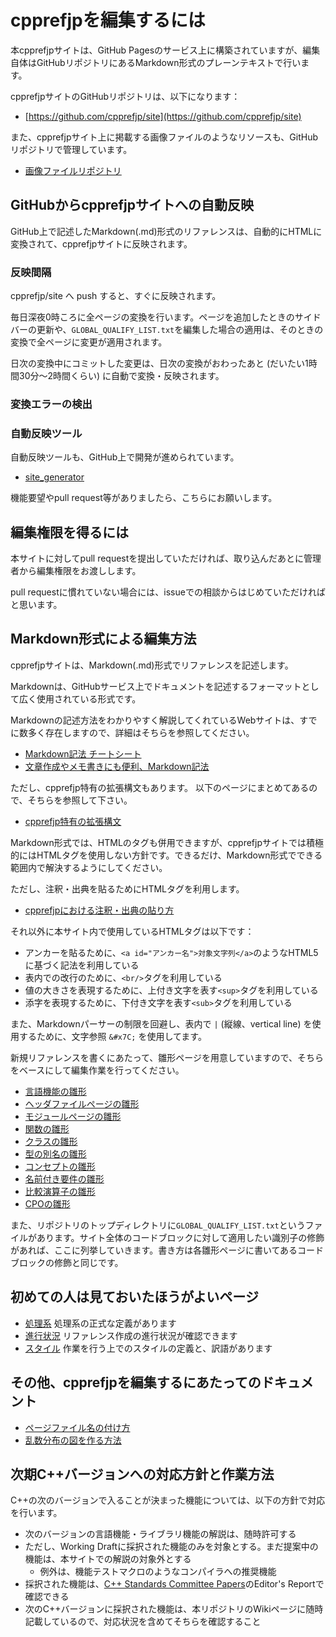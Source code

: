 # cpprefjpを編集するには

本cpprefjpサイトは、GitHub Pagesのサービス上に構築されていますが、編集自体はGitHubリポジトリにあるMarkdown形式のプレーンテキストで行います。

cpprefjpサイトのGitHubリポジトリは、以下になります：

* [https://github.com/cpprefjp/site](https://github.com/cpprefjp/site)


また、cpprefjpサイト上に掲載する画像ファイルのようなリソースも、GitHubリポジトリで管理しています。

* [画像ファイルリポジトリ](https://github.com/cpprefjp/image)


## GitHubからcpprefjpサイトへの自動反映
GitHub上で記述したMarkdown(.md)形式のリファレンスは、自動的にHTMLに変換されて、cpprefjpサイトに反映されます。


### 反映間隔
cpprefjp/site へ push すると、すぐに反映されます。

毎日深夜0時ころに全ページの変換を行います。ページを追加したときのサイドバーの更新や、`GLOBAL_QUALIFY_LIST.txt`を編集した場合の適用は、そのときの変換で全ページに変更が適用されます。

日次の変換中にコミットした変更は、日次の変換がおわったあと (だいたい1時間30分〜2時間くらい) に自動で変換・反映されます。


### 変換エラーの検出

### 自動反映ツール
自動反映ツールも、GitHub上で開発が進められています。

* [site_generator](https://github.com/cpprefjp/site_generator)

機能要望やpull request等がありましたら、こちらにお願いします。

## 編集権限を得るには
本サイトに対してpull requestを提出していただければ、取り込んだあとに管理者から編集権限をお渡しします。

pull requestに慣れていない場合には、issueでの相談からはじめていただければと思います。


## Markdown形式による編集方法
cpprefjpサイトは、Markdown(.md)形式でリファレンスを記述します。

Markdownは、GitHubサービス上でドキュメントを記述するフォーマットとして広く使用されている形式です。

Markdownの記述方法をわかりやすく解説してくれているWebサイトは、すでに数多く存在しますので、詳細はそちらを参照してください。

* [Markdown記法 チートシート](http://qiita.com/Qiita/items/c686397e4a0f4f11683d)
* [文章作成やメモ書きにも便利、Markdown記法](http://kojika17.com/2013/01/starting-markdown.html)

ただし、cpprefjp特有の拡張構文もあります。
以下のページにまとめてあるので、そちらを参照して下さい。

* [cpprefjp特有の拡張構文](/start_editing/specialized.md)

Markdown形式では、HTMLのタグも併用できますが、cpprefjpサイトでは積極的にはHTMLタグを使用しない方針です。できるだけ、Markdown形式でできる範囲内で解決するようにしてください。

ただし、注釈・出典を貼るためにHTMLタグを利用します。

* [cpprefjpにおける注釈・出典の貼り方](/start_editing/cite_note_ref.md)

それ以外に本サイト内で使用しているHTMLタグは以下です：

* アンカーを貼るために、`<a id="アンカー名">対象文字列</a>`のようなHTML5に基づく記法を利用している
* 表内での改行のために、`<br/>`タグを利用している
* 値の大きさを表現するために、上付き文字を表す`<sup>`タグを利用している
* 添字を表現するために、下付き文字を表す`<sub>`タグを利用している

また、Markdownパーサーの制限を回避し、表内で `|` (縦線、vertical line) を使用するために、文字参照 `&#x7C;` を使用してます。

新規リファレンスを書くにあたって、雛形ページを用意していますので、そちらをベースにして編集作業を行ってください。

* [言語機能の雛形](/start_editing/lang_template_page.md)
* [ヘッダファイルページの雛形](/start_editing/header_template_page.md)
* [モジュールページの雛形](/start_editing/module_template_page.md)
* [関数の雛形](/start_editing/function_template_page.md)
* [クラスの雛形](/start_editing/class_template_page.md)
* [型の別名の雛形](/start_editing/type-type_template_page.md)
* [コンセプトの雛形](/start_editing/concept_template_page.md)
* [名前付き要件の雛形](/start_editing/named_requirement_template_page.md)
* [比較演算子の雛形](/start_editing/comparison_operator_template_page.md)
* [CPOの雛形](/start_editing/cpo_template_page.md)

また、リポジトリのトップディレクトリに`GLOBAL_QUALIFY_LIST.txt`というファイルがあります。サイト全体のコードブロックに対して適用したい識別子の修飾があれば、ここに列挙していきます。書き方は各雛形ページに書いてあるコードブロックの修飾と同じです。


## 初めての人は見ておいたほうがよいページ

* [処理系](/implementation.md) 処理系の正式な定義があります
* [進行状況](https://github.com/cpprefjp/site/wiki/progress) リファレンス作成の進行状況が確認できます
* [スタイル](/working_style.md) 作業を行う上でのスタイルの定義と、訳語があります


## その他、cpprefjpを編集するにあたってのドキュメント

* [ページファイル名の付け方](/start_editing/page_names.md)
* [乱数分布の図を作る方法](/start_editing/random_figure.md)


## 次期C++バージョンへの対応方針と作業方法
C++の次のバージョンで入ることが決まった機能については、以下の方針で対応を行います。

- 次のバージョンの言語機能・ライブラリ機能の解説は、随時許可する
- ただし、Working Draftに採択された機能のみを対象とする。まだ提案中の機能は、本サイトでの解説の対象外とする
    - 例外は、機能テストマクロのようなコンパイラへの推奨機能
- 採択された機能は、[C++ Standards Committee Papers](http://www.open-std.org/jtc1/sc22/wg21/docs/papers/)のEditor's Reportで確認できる
- 次のC++バージョンに採択された機能は、本リポジトリのWikiページに随時記載しているので、対応状況を含めてそちらを確認すること


